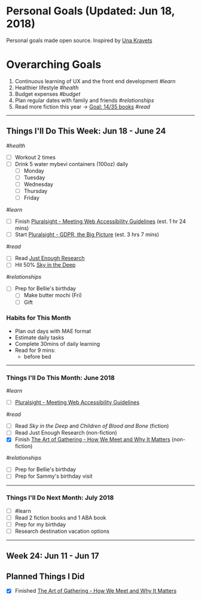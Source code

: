 Personal Goals (Updated: Jun 18, 2018)
==============

Personal goals made open source. Inspired by [Una Kravets](https://una.im/personal-goals-guide/)

# Overarching Goals
1. Continuous learning of UX and the front end development _#learn_
2. Healthier lifestyle _#health_
3. Budget expenses _#budget_
4. Plan regular dates with family and friends _#relationships_
5. Read more fiction this year -> [Goal: 14/35 books](https://www.goodreads.com/user_challenges/10348403) _#read_

---

## Things I'll Do This Week: Jun 18 - June 24
_#health_
- [ ] Workout 2 times 
- [ ] Drink 5 water mybevi containers (100oz) daily
  - [ ] Monday
  - [ ] Tuesday
  - [ ] Wednesday
  - [ ] Thursday
  - [ ] Friday

_#learn_
- [ ] Finish [Pluralsight - Meeting Web Accessibility Guidelines](https://app.pluralsight.com/library/courses/web-accessibility-meeting-guidelines/table-of-contents) (est. 1 hr 24 mins)
- [ ] Start [Pluralsight - GDPR, the Big Picture](https://app.pluralsight.com/library/courses/gdpr-big-picture/table-of-contents) (est. 3 hrs 7 mins)

_#read_
- [ ] Read [Just Enough Research](https://www.goodreads.com/book/show/17236175-just-enough-research)
- [ ] Hit 50% [Sky in the Deep](https://www.goodreads.com/book/show/34726469-sky-in-the-deep1)

_#relationships_
- [ ] Prep for Bellie's birthday 
  - [ ] Make butter mochi (Fri)
  - [ ] Gift

### Habits for This Month
- Plan out days with MAE format
- Estimate daily tasks
- Complete 30mins of daily learning
- Read for 9 mins: 
  - before bed
  
---

### Things I'll Do This Month: June 2018
_#learn_
- [ ] [Pluralsight - Meeting Web Accessibility Guidelines](https://app.pluralsight.com/library/courses/web-accessibility-meeting-guidelines/table-of-contents)

_#read_
- [ ] Read _Sky in the Deep_ and _Children of Blood and Bone_ (fiction)
- [ ] Read Just Enough Research (non-fiction)
- [x] Finish [The Art of Gathering - How We Meet and Why It Matters](https://www.goodreads.com/book/show/37424706-the-art-of-gathering) (non-fiction)

_#relationships_
- [ ] Prep for Bellie's birthday
- [ ] Prep for Sammy's birthday visit

--- 

### Things I'll Do Next Month: July 2018
- [ ] #learn
- [ ] Read 2 fiction books and 1 ABA book
- [ ] Prep for my birthday
- [ ] Research destination vacation options 

--- 
## Week 24: Jun 11 - Jun 17

## Planned Things I Did
- [x] Finished [The Art of Gathering - How We Meet and Why It Matters](https://www.goodreads.com/book/show/37424706-the-art-of-gathering)
